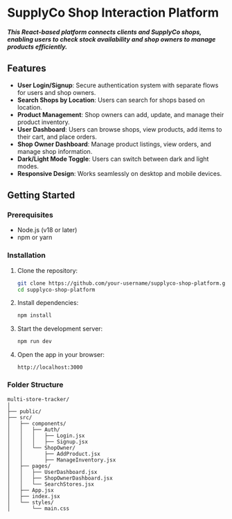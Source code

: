 # SupplyCo Shop Interaction Platform

***This React-based platform connects clients and SupplyCo shops, enabling users to check stock availability and shop owners to manage products efficiently.***

## Features

- **User Login/Signup**: Secure authentication system with separate flows for users and shop owners.
- **Search Shops by Location**: Users can search for shops based on location.
- **Product Management**: Shop owners can add, update, and manage their product inventory.
- **User Dashboard**: Users can browse shops, view products, add items to their cart, and place orders.
- **Shop Owner Dashboard**: Manage product listings, view orders, and manage shop information.
- **Dark/Light Mode Toggle**: Users can switch between dark and light modes.
- **Responsive Design**: Works seamlessly on desktop and mobile devices.

## Getting Started

### Prerequisites

- Node.js (v18 or later)
- npm or yarn

### Installation

1. Clone the repository:
    ```bash
    git clone https://github.com/your-username/supplyco-shop-platform.git
    cd supplyco-shop-platform
    ```

2. Install dependencies:
    ```bash
    npm install
    ```

3. Start the development server:
    ```bash
    npm run dev
    ```

4. Open the app in your browser:
    ```
    http://localhost:3000
    ```

### Folder Structure

```plaintext
multi-store-tracker/
│
├── public/
├── src/
│   ├── components/
│   │   ├── Auth/
│   │   │   ├── Login.jsx
│   │   │   ├── Signup.jsx
│   │   └── ShopOwner/
│   │       ├── AddProduct.jsx
│   │       ├── ManageInventory.jsx
│   ├── pages/
│   │   ├── UserDashboard.jsx
│   │   ├── ShopOwnerDashboard.jsx
│   │   └── SearchStores.jsx
│   ├── App.jsx
│   ├── index.jsx
│   └── styles/
│       └── main.css
